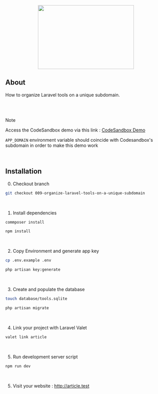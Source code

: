 <p align="center"><img src="https://raw.githubusercontent.com/capsulescodes/articles/main/capsules-articles-image.svg" width="300px" height="200px" /></p>


## About

How to organize Laravel tools on a unique subdomain.

<br>
<br>

> [!NOTE]
> Access the CodeSandbox demo via this link : [CodeSandbox Demo](https://codesandbox.io/p/devbox/github/capsulescodes/articles/tree/009-organize-laravel-tools-on-a-unique-subdomain)
>
> `APP_DOMAIN` environment variable should coincide with Codesandbox's subdomain in order to make this demo work

<br>

## Installation

0. Checkout branch

```bash
git checkout 009-organize-laravel-tools-on-a-unique-subdomain
```

<br>

1. Install dependencies

```bash
commposer install

npm install
```

<br>

2. Copy Environment and generate app key

```bash
cp .env.example .env

php artisan key:generate
```

<br>

3. Create and populate the database

```bash
touch database/tools.sqlite

php artisan migrate
```

<br>

4. Link your project with Laravel Valet

```bash
valet link article
```

<br>

5. Run development server script

```bash
npm run dev
```

<br>

5. Visit your website : http://article.test
